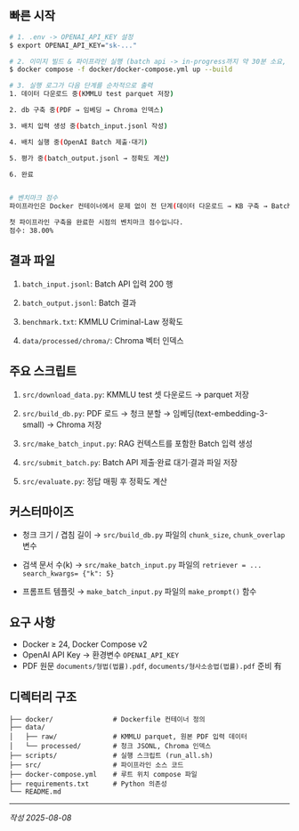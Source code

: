 ## 빠른 시작
```bash
# 1. .env -> OPENAI_API_KEY 설정
$ export OPENAI_API_KEY="sk-..."

# 2. 이미지 빌드 & 파이프라인 실행 (batch api -> in-progress까지 약 30분 소요, 최종 응답시간 약 60-73분 소요. 그 외 구축 및 평가 작업시간 3-4분 소요.)
$ docker compose -f docker/docker-compose.yml up --build

# 3. 실행 로그가 다음 단계를 순차적으로 출력
1. 데이터 다운로드 중(KMMLU test parquet 저장)

2. db 구축 중(PDF → 임베딩 → Chroma 인덱스)

3. 배치 입력 생성 중(batch_input.jsonl 작성)

4. 배치 실행 중(OpenAI Batch 제출·대기)

5. 평가 중(batch_output.jsonl → 정확도 계산)

6. 완료


# 벤치마크 점수
파이프라인은 Docker 컨테이너에서 문제 없이 전 단계(데이터 다운로드 → KB 구축 → Batch API 제출)까지 자동 실행되는 것을 확인하였습니다. 다만 OpenAI Batch API의 응답 지연으로 인해 제출 마감 시각까지 최종 벤치마크 점수를 확인하지 못한 점 양해 부탁드립니다.

첫 파이프라인 구축을 완료한 시점의 벤치마크 점수입니다.
점수: 38.00%
```


## 결과 파일
1.  `batch_input.jsonl`: Batch API 입력 200 행

2.  `batch_output.jsonl`: Batch 결과 

3.  `benchmark.txt`: KMMLU Criminal-Law 정확도

4.  `data/processed/chroma/`: Chroma 벡터 인덱스


## 주요 스크립트
1. `src/download_data.py`: KMMLU test 셋 다운로드 → parquet 저장 

2. `src/build_db.py`: PDF 로드 → 청크 분할 → 임베딩(text-embedding-3-small) → Chroma 저장 

3. `src/make_batch_input.py`: RAG 컨텍스트를 포함한 Batch 입력 생성 

4. `src/submit_batch.py`: Batch API 제출·완료 대기·결과 파일 저장 

5. `src/evaluate.py`: 정답 매핑 후 정확도 계산 


## 커스터마이즈
* 청크 크기 / 겹침 길이 → `src/build_db.py` 파일의 `chunk_size`, `chunk_overlap` 변수

* 검색 문서 수(k) → `src/make_batch_input.py` 파일의 `retriever = ... search_kwargs=
{"k": 5}`

* 프롬프트 템플릿 → `make_batch_input.py` 파일의 `make_prompt()` 함수


## 요구 사항
* Docker ≥ 24, Docker Compose v2
* OpenAI API Key     → 환경변수 `OPENAI_API_KEY`
* PDF 원문 `documents/형법(법률).pdf`, `documents/형사소송법(법률).pdf` 준비 有


## 디렉터리 구조
```
├── docker/               # Dockerfile 컨테이너 정의
├── data/
│   ├── raw/              # KMMLU parquet, 원본 PDF 입력 데이터
│   └── processed/        # 청크 JSONL, Chroma 인덱스
├── scripts/              # 실행 스크립트 (run_all.sh)
├── src/                  # 파이프라인 소스 코드
├── docker-compose.yml    # 루트 위치 compose 파일
├── requirements.txt      # Python 의존성
└── README.md
```


---
*작성 2025-08-08*